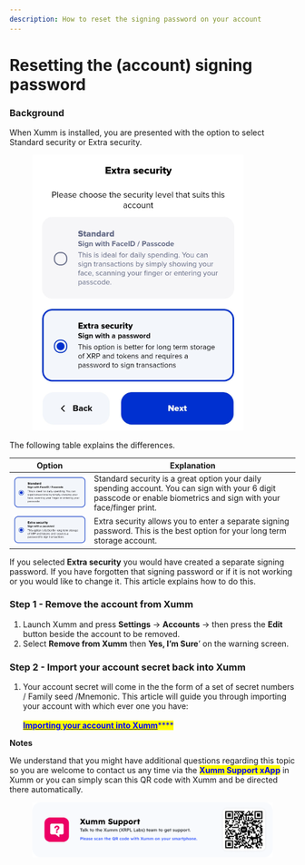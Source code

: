 ```yaml
---
description: How to reset the signing password on your account
---
```


# Resetting the (account) signing password

### **Background**

When Xumm is installed, you are presented with the option to select Standard security or Extra security.

<figure><img src="../.gitbook/assets/Install - Extra Security screen - 1.png" alt=""><figcaption></figcaption></figure>

The following table explains the differences.

| Option                                      | Explanation                                                                                                                                                         |
| ------------------------------------------- | ------------------------------------------------------------------------------------------------------------------------------------------------------------------- |
| ![](<../.gitbook/assets/image (1) (2).png>) | Standard security is a great option your daily spending account. You can sign with your 6 digit passcode or enable biometrics and sign with your face/finger print. |
| ![](<../.gitbook/assets/image (3).png>)     | Extra security allows you to enter a separate signing password. This is the best option for your long term storage account.                                         |



If you selected **Extra security** you would have created a separate signing password. If you have forgotten that signing password or if it is not working or you would like to change it. This article explains how to do this.



### Step 1 - Remove the account from Xumm

1. Launch Xumm and press **Settings** -> **Accounts** -> then press the **Edit** button beside the account to be removed.
2. Select **Remove from Xumm** then **Yes, I’m Sure**’ on the warning screen.

### Step 2 - Import your account secret back into Xumm

1. Your account secret will come in the the form of a set of secret numbers / Family seed /Mnemonic. This article will guide you through importing your account with which ever one you have:\
   \
   [<mark style="color:blue;">**Importing your account into Xumm**</mark>](../getting-started/importing-your-existing-xrpl-account.md)<mark style="color:blue;">****</mark>

**Notes**

We understand that you might have additional questions regarding this topic so you are welcome to contact us any time via the <mark style="color:blue;">**Xumm Support xApp**</mark> in Xumm or you can simply scan this QR code with Xumm and be directed there automatically.

<figure><img src="../.gitbook/assets/Support banner Xumm.png" alt=""><figcaption></figcaption></figure>
